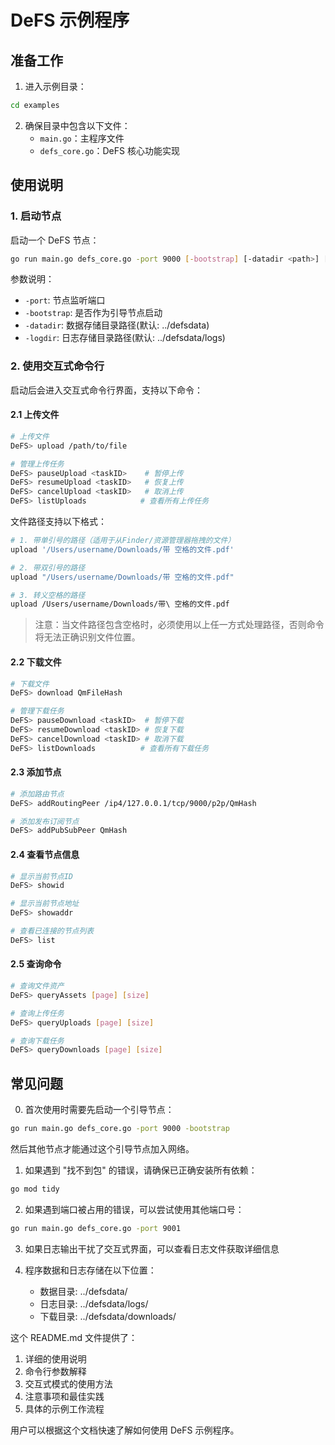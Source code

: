 # DeFS 示例程序

## 准备工作

1. 进入示例目录：

```bash
cd examples
```

2. 确保目录中包含以下文件：
   - `main.go`：主程序文件
   - `defs_core.go`：DeFS 核心功能实现

## 使用说明

### 1. 启动节点

启动一个 DeFS 节点：

```bash
go run main.go defs_core.go -port 9000 [-bootstrap] [-datadir <path>] [-logdir <path>]
```

参数说明：

- `-port`: 节点监听端口
- `-bootstrap`: 是否作为引导节点启动
- `-datadir`: 数据存储目录路径(默认: ../defsdata)
- `-logdir`: 日志存储目录路径(默认: ../defsdata/logs)

### 2. 使用交互式命令行

启动后会进入交互式命令行界面，支持以下命令：

#### 2.1 上传文件

```bash
# 上传文件
DeFS> upload /path/to/file

# 管理上传任务
DeFS> pauseUpload <taskID>    # 暂停上传
DeFS> resumeUpload <taskID>   # 恢复上传
DeFS> cancelUpload <taskID>   # 取消上传
DeFS> listUploads            # 查看所有上传任务
```

文件路径支持以下格式：

```bash
# 1. 带单引号的路径（适用于从Finder/资源管理器拖拽的文件）
upload '/Users/username/Downloads/带 空格的文件.pdf'

# 2. 带双引号的路径
upload "/Users/username/Downloads/带 空格的文件.pdf"

# 3. 转义空格的路径
upload /Users/username/Downloads/带\ 空格的文件.pdf
```

> 注意：当文件路径包含空格时，必须使用以上任一方式处理路径，否则命令将无法正确识别文件位置。

#### 2.2 下载文件

```bash
# 下载文件
DeFS> download QmFileHash

# 管理下载任务
DeFS> pauseDownload <taskID>  # 暂停下载
DeFS> resumeDownload <taskID> # 恢复下载
DeFS> cancelDownload <taskID> # 取消下载
DeFS> listDownloads          # 查看所有下载任务
```

#### 2.3 添加节点

```bash
# 添加路由节点
DeFS> addRoutingPeer /ip4/127.0.0.1/tcp/9000/p2p/QmHash

# 添加发布订阅节点
DeFS> addPubSubPeer QmHash
```

#### 2.4 查看节点信息

```bash
# 显示当前节点ID
DeFS> showid

# 显示当前节点地址
DeFS> showaddr

# 查看已连接的节点列表
DeFS> list
```

#### 2.5 查询命令

```bash
# 查询文件资产
DeFS> queryAssets [page] [size]

# 查询上传任务
DeFS> queryUploads [page] [size]

# 查询下载任务
DeFS> queryDownloads [page] [size]
```

## 常见问题

0. 首次使用时需要先启动一个引导节点：
```bash
go run main.go defs_core.go -port 9000 -bootstrap
```
然后其他节点才能通过这个引导节点加入网络。

1. 如果遇到 "找不到包" 的错误，请确保已正确安装所有依赖：

```bash
go mod tidy
```

2. 如果遇到端口被占用的错误，可以尝试使用其他端口号：

```bash
go run main.go defs_core.go -port 9001
```

3. 如果日志输出干扰了交互式界面，可以查看日志文件获取详细信息

4. 程序数据和日志存储在以下位置：
   - 数据目录: ../defsdata/
   - 日志目录: ../defsdata/logs/
   - 下载目录: ../defsdata/downloads/

这个 README.md 文件提供了：
   1. 详细的使用说明
   2. 命令行参数解释
   3. 交互式模式的使用方法
   4. 注意事项和最佳实践
   5. 具体的示例工作流程

用户可以根据这个文档快速了解如何使用 DeFS 示例程序。
